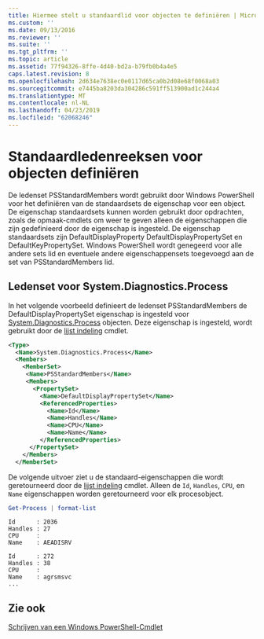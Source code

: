 ```yaml
---
title: Hiermee stelt u standaardlid voor objecten te definiëren | Microsoft Docs
ms.custom: ''
ms.date: 09/13/2016
ms.reviewer: ''
ms.suite: ''
ms.tgt_pltfrm: ''
ms.topic: article
ms.assetid: 77f94326-8ffe-4d40-bd2a-b79fb0b4a4e5
caps.latest.revision: 8
ms.openlocfilehash: 2d634e7638ec0e0117d65ca0b2d08e68f0068a03
ms.sourcegitcommit: e7445ba8203da304286c591ff513900ad1c244a4
ms.translationtype: MT
ms.contentlocale: nl-NL
ms.lasthandoff: 04/23/2019
ms.locfileid: "62068246"
---
```

# <a name="defining-default-member-sets-for-objects"></a>Standaardledenreeksen voor objecten definiëren

De ledenset PSStandardMembers wordt gebruikt door Windows PowerShell voor het definiëren van de standaardsets de eigenschap voor een object. De eigenschap standaardsets kunnen worden gebruikt door opdrachten, zoals de opmaak-cmdlets om weer te geven alleen de eigenschappen die zijn gedefinieerd door de eigenschap is ingesteld. De eigenschap standaardsets zijn DefaultDisplayProperty DefaultDisplayPropertySet en DefaultKeyPropertySet. Windows PowerShell wordt genegeerd voor alle andere sets lid en eventuele andere eigenschappensets toegevoegd aan de set van PSStandardMembers lid.

## <a name="member-set-for-systemdiagnosticsprocess"></a>Ledenset voor System.Diagnostics.Process

In het volgende voorbeeld definieert de ledenset PSStandardMembers de DefaultDisplayPropertySet eigenschap is ingesteld voor [System.Diagnostics.Process](/dotnet/api/System.Diagnostics.Process) objecten. Deze eigenschap is ingesteld, wordt gebruikt door de [lijst indeling](/powershell/module/Microsoft.PowerShell.Utility/Format-List) cmdlet.

```xml
<Type>
  <Name>System.Diagnostics.Process</Name>
  <Members>
    <MemberSet>
     <Name>PSStandardMembers</Name>
     <Members>
       <PropertySet>
         <Name>DefaultDisplayPropertySet</Name>
         <ReferencedProperties>
           <Name>Id</Name>
           <Name>Handles</Name>
           <Name>CPU</Name>
           <Name>Name</Name>
         </ReferencedProperties>
      </PropertySet>
    </Members>
  </MemberSet>
```

De volgende uitvoer ziet u de standaard-eigenschappen die wordt geretourneerd door de [lijst indeling](/powershell/module/Microsoft.PowerShell.Utility/Format-List) cmdlet. Alleen de `Id`, `Handles`, `CPU`, en `Name` eigenschappen worden geretourneerd voor elk procesobject.

```powershell
Get-Process | format-list
```

```output
Id      : 2036
Handles : 27
CPU     :
Name    : AEADISRV

Id      : 272
Handles : 38
CPU     :
Name    : agrsmsvc
...
```

## <a name="see-also"></a>Zie ook

[Schrijven van een Windows PowerShell-Cmdlet](./writing-a-windows-powershell-cmdlet.md)
